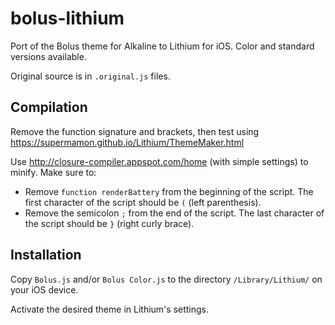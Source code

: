 # bolus-lithium
Port of the Bolus theme for Alkaline to Lithium for iOS. Color and standard versions available.

Original source is in `.original.js` files.

## Compilation

Remove the function signature and brackets, then test using https://supermamon.github.io/Lithium/ThemeMaker.html

Use http://closure-compiler.appspot.com/home (with simple settings) to minify. Make sure to:

* Remove `function renderBattery` from the beginning of the script. The first character of the script should be `(` (left parenthesis).
* Remove the semicolon `;` from the end of the script. The last character of the script should be `}` (right curly brace).

## Installation
Copy `Bolus.js` and/or `Bolus Color.js` to the directory `/Library/Lithium/` on your iOS device.

Activate the desired theme in Lithium's settings.

